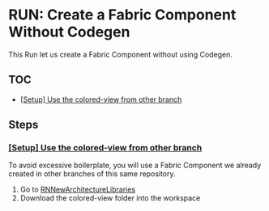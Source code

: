 # RUN: Create a Fabric Component Without Codegen

This Run let us create a Fabric Component without using Codegen.

## TOC

* [[Setup] Use the colored-view from other branch](#colored-view)

## Steps

### [[Setup] Use the colored-view from other branch]()

To avoid excessive boilerplate, you will use a Fabric Component we already created in other branches of this same repository.

1. Go to [RNNewArchitectureLibraries](https://github.com/react-native-community/RNNewArchitectureLibraries/tree/feat/back-fabric-component-070)
2. Download the colored-view folder into the workspace
